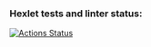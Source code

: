 ### Hexlet tests and linter status:
[![Actions Status](https://github.com/ala-yakushava/js-playwright-project-90/actions/workflows/hexlet-check.yml/badge.svg)](https://github.com/ala-yakushava/js-playwright-project-90/actions)